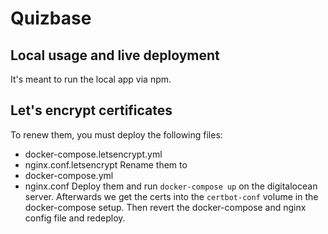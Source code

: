 # Quizbase

## Local usage and live deployment
It's meant to run the local app via npm.

## Let's encrypt certificates
To renew them, you must deploy the following files:
* docker-compose.letsencrypt.yml
* nginx.conf.letsencrypt
Rename them to
* docker-compose.yml
* nginx.conf
Deploy them and run `docker-compose up` on the digitalocean server. Afterwards we get the certs into the `certbot-conf` volume
in the docker-compose setup. Then revert the docker-compose and nginx config file and redeploy.